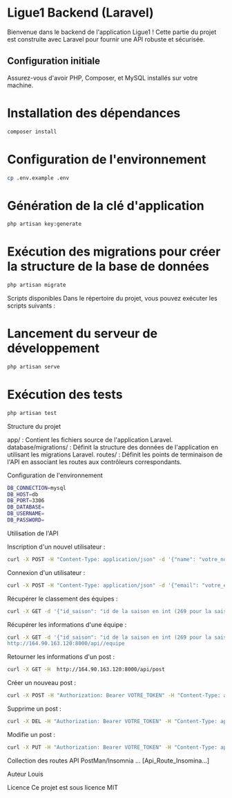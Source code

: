 # Ligue1 Backend (Laravel)

Bienvenue dans le backend de l'application Ligue1 ! Cette partie du projet est construite avec Laravel pour fournir une API robuste et sécurisée.

## Configuration initiale

Assurez-vous d'avoir PHP, Composer, et MySQL installés sur votre machine.

# Installation des dépendances
```bash 
composer install
```

# Configuration de l'environnement
```bash 
cp .env.example .env
```

# Génération de la clé d'application
```bash 
php artisan key:generate
```

# Exécution des migrations pour créer la structure de la base de données
```bash
php artisan migrate
```
Scripts disponibles
Dans le répertoire du projet, vous pouvez exécuter les scripts suivants :

# Lancement du serveur de développement
```bash
php artisan serve
```

# Exécution des tests
```bash
php artisan test
```
Structure du projet

app/ : Contient les fichiers source de l'application Laravel.
database/migrations/ : Définit la structure des données de l'application en utilisant les migrations Laravel.
routes/ : Définit les points de terminaison de l'API en associant les routes aux contrôleurs correspondants.

Configuration de l'environnement
```bash 
DB_CONNECTION=mysql
DB_HOST=db
DB_PORT=3306
DB_DATABASE=
DB_USERNAME=
DB_PASSWORD=
```
Utilisation de l'API

Inscription d'un nouvel utilisateur :
```bash
curl -X POST -H "Content-Type: application/json" -d '{"name": "votre_nom", "email": "votre_email", "password": "votre_mot_de_passe"}' http://164.90.163.120:8000/api/register
```

Connexion d'un utilisateur :
```bash 
curl -X POST -H "Content-Type: application/json" -d '{"email": "votre_email", "password": "votre_mot_de_passe"}' http://164.90.163.120:8000/api/login
```

Récupérer le classement des équipes :
```bash
curl -X GET -d '{"id_saison": "id de la saison en int (269 pour la saison 2023-2024/ 167 pour la saison 2022-2023)"} http://164.90.163.120:8000/api/classement
```

Récupérer les informations d'une équipe :
```bash
curl -X GET -d '{"id_saison": "id de la saison en int (269 pour la saison 2023-2024", "id_equipe": "id de l'équipe (59 pour l'om)"}
http://164.90.163.120:8000/api//equipe
```

Retourner les informations d'un post :
```bash
curl -X GET -H  http://164.90.163.120:8000/api/post
```

Créer un nouveau post :
```bash
curl -X POST -H "Authorization: Bearer VOTRE_TOKEN" -H "Content-Type: application/json" -d '{"title": "titre_du_post", "content": "contenu_du_post"}' http://164.90.163.120:8000/api/posts/create
```

Supprime un post :
```bash
curl -X DEL -H "Authorization: Bearer VOTRE_TOKEN" -H "Content-Type: application/json" -http://164.90.163.120:8000/api/posts/{post}
```
Modifie un post :
```bash
curl -X PUT -H "Authorization: Bearer VOTRE_TOKEN" -H "Content-Type: application/json" -d '{"title": "nouveau_titre_du_post", "content": "nouveau_contenu_du_post"}' http://164.90.163.120:8000/api/posts/{post}
```

Collection des routes API PostMan/Insomnia ...
[Api_Route_Insomina…] 

Auteur
Louis

Licence
Ce projet est sous licence MIT
